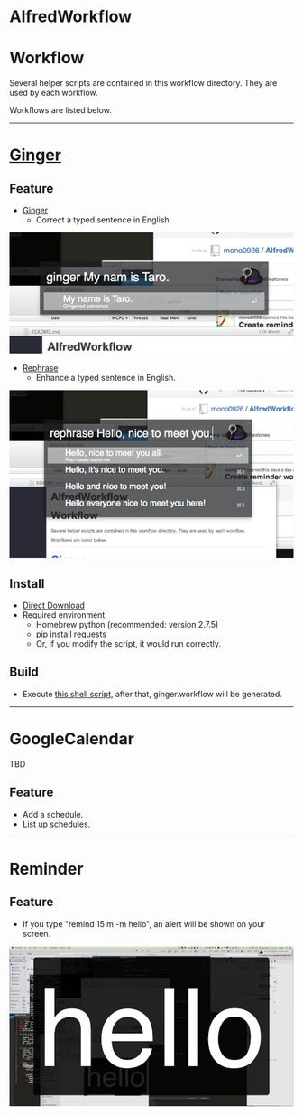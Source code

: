 AlfredWorkflow
==============

# Workflow

Several helper scripts are contained in this workflow directory.
They are used by each workflow.

Workflows are listed below.

---

# [Ginger](http://www.getginger.jp/)

## Feature

- [Ginger](http://www.getginger.jp/)
  - Correct a typed sentence in English.
  
![reminder](ScreenShots/ginger.png)

- [Rephrase](http://www.gingersoftware.com/rephrase_jpn)
  - Enhance a typed sentence in English.

![reminder](ScreenShots/rephrase.png)
  
## Install

- [Direct Download](https://github.com/mono0926/AlfredWorkflow/raw/master/ginger/ginger.alfredworkflow)
- Required environment
  - Homebrew python (recommended: version 2.7.5)
  - pip install requests
  - Or, if you modify the script, it would run correctly.

## Build

- Execute [this shell script](https://github.com/mono0926/AlfredWorkflow/blob/master/ginger/ginger.sh), after that, ginger.workflow will be generated.

---

# GoogleCalendar

TBD

## Feature

- Add a schedule.
- List up schedules.

---

# Reminder

## Feature

- If you type "remind 15 m -m hello", an alert will be shown on your screen.

![reminder](ScreenShots/reminder.png)